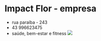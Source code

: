 # Impact Flor - empresa

- rua paraíba - 243
- 43 996623475
- saúde, bem-estar e fitness
  ![](https://media.tenor.com/XPByB0nRrVkAAAAC/sport-fitness.gif)
